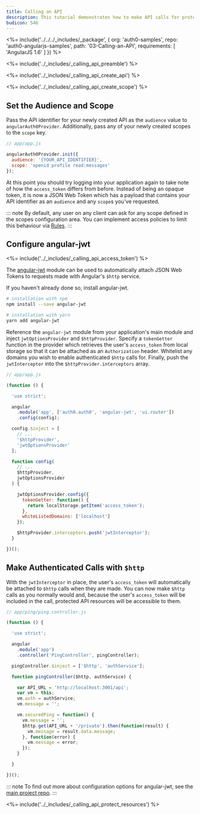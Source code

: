 ```yaml
---
title: Calling an API
description: This tutorial demonstrates how to make API calls for protected resources on your server
budicon: 546
---
```


<%= include('../../../_includes/_package', {
  org: 'auth0-samples',
  repo: 'auth0-angularjs-samples',
  path: '03-Calling-an-API',
  requirements: [
    'AngularJS 1.6'
  ]
}) %>

<%= include('../_includes/_calling_api_preamble') %>

<%= include('../_includes/_calling_api_create_api') %>

<%= include('../_includes/_calling_api_create_scope') %>

## Set the Audience and Scope

Pass the API identifier for your newly created API as the `audience` value to `angularAuth0Provider`. Additionally, pass any of your newly created scopes to the `scope` key.

```js
// app/app.js

angularAuth0Provider.init({
  audience: '{YOUR_API_IDENTIFIER}',
  scope: 'openid profile read:messages'
});
```

At this point you should try logging into your application again to take note of how the `access_token` differs from before. Instead of being an opaque token, it is now a JSON Web Token which has a payload that contains your API identifier as an `audience` and any `scope`s you've requested.

::: note
By default, any user on any client can ask for any scope defined in the scopes configuration area. You can implement access policies to limit this behaviour via [Rules](/rules).
:::

## Configure angular-jwt

<%= include('../_includes/_calling_api_access_token') %>

The [angular-jwt](https://github.com/auth0/angular-jwt) module can be used to automatically attach JSON Web Tokens to requests made with Angular's `$http` service.

If you haven't already done so, install angular-jwt.

```bash
# installation with npm
npm install --save angular-jwt

# installation with yarn
yarn add angular-jwt
```

Reference the `angular-jwt` module from your application's main module and inject `jwtOptionsProvider` and `$httpProvider`. Specify a `tokenGetter` function in the provider which retrieves the user's `access_token` from local storage so that it can be attached as an `Authorization` header. Whitelist any domains you wish to enable authenticated `$http` calls for. Finally, push the `jwtInterceptor` into the `$httpProvider.interceptors` array.

```js
// app/app.js

(function () {

  'use strict';

  angular
    .module('app', ['auth0.auth0', 'angular-jwt', 'ui.router'])
    .config(config);

  config.$inject = [
    // ...
    '$httpProvider',
    'jwtOptionsProvider'
  ];

  function config(
    // ...
    $httpProvider,
    jwtOptionsProvider
  ) {

    jwtOptionsProvider.config({
      tokenGetter: function() {
        return localStorage.getItem('access_token');
      },
      whiteListedDomains: ['localhost']
    });

    $httpProvider.interceptors.push('jwtInterceptor');
  }

})();
```

## Make Authenticated Calls with `$http`

With the `jwtInterceptor` in place, the user's `access_token` will automatically be attached to `$http` calls when they are made. You can now make `$http` calls as you normally would and, because the user's `access_token` will be included in the call, protected API resources will be accessible to them.

```js
// app/ping/ping.controller.js

(function () {

  'use strict';

  angular
    .module('app')
    .controller('PingController', pingController);

  pingController.$inject = ['$http', 'authService'];

  function pingController($http, authService) {

    var API_URL = 'http://localhost:3001/api';
    var vm = this;
    vm.auth = authService;
    vm.message = '';

    vm.securedPing = function() {
      vm.message = '';
      $http.get(API_URL + '/private').then(function(result) {
        vm.message = result.data.message;
      }, function(error) {
        vm.message = error;
      });
    }

  }

})();
```
::: note
To find out more about configuration options for angular-jwt, see the [main project repo](https://github.com/auth0/angular-jwt).
:::

<%= include('../_includes/_calling_api_protect_resources') %>
